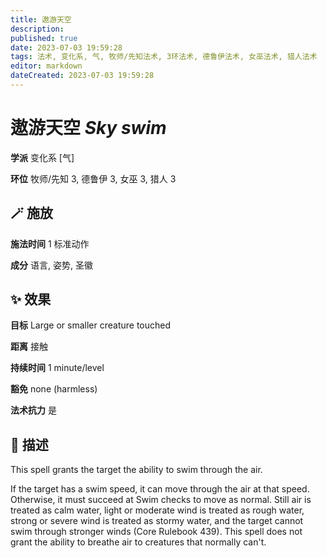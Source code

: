 ```yaml
---
title: 遨游天空
description: 
published: true
date: 2023-07-03 19:59:28
tags: 法术, 变化系, 气, 牧师/先知法术, 3环法术, 德鲁伊法术, 女巫法术, 猎人法术
editor: markdown
dateCreated: 2023-07-03 19:59:28
---
```


# **遨游天空** *Sky swim*

**学派** 变化系 \[气\] 

**环位** 牧师/先知 3, 德鲁伊 3, 女巫 3, 猎人 3

## 🪄 施放

**施法时间** 1 标准动作

**成分** 语言, 姿势, 圣徽

## ✨ 效果 

**目标** Large or smaller creature touched 

**距离** 接触  

**持续时间** 1 minute/level 

**豁免** none (harmless)

**法术抗力** 是

## 📖 描述

This spell grants the target the ability to swim through the air.

If the target has a swim speed, it can move through the air at that speed. Otherwise, it must succeed at Swim checks to move as normal. Still air is treated as calm water, light or moderate wind is treated as rough water, strong or severe wind is treated as stormy water, and the target cannot swim through stronger winds (Core Rulebook 439). This spell does not grant the ability to breathe air to creatures that normally can't.
    